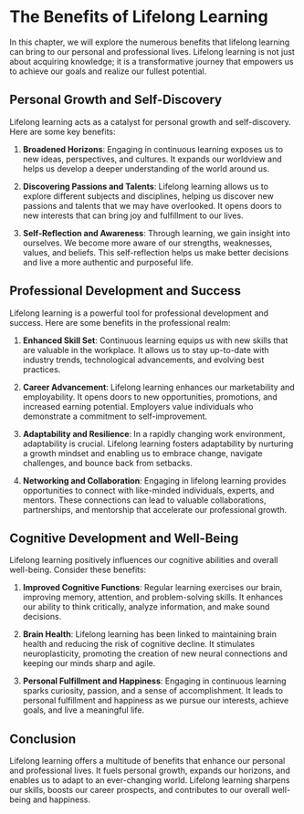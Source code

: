 # The Benefits of Lifelong Learning

In this chapter, we will explore the numerous benefits that lifelong learning can bring to our personal and professional lives. Lifelong learning is not just about acquiring knowledge; it is a transformative journey that empowers us to achieve our goals and realize our fullest potential.

## Personal Growth and Self-Discovery

Lifelong learning acts as a catalyst for personal growth and self-discovery. Here are some key benefits:

1. **Broadened Horizons**: Engaging in continuous learning exposes us to new ideas, perspectives, and cultures. It expands our worldview and helps us develop a deeper understanding of the world around us.
    
2. **Discovering Passions and Talents**: Lifelong learning allows us to explore different subjects and disciplines, helping us discover new passions and talents that we may have overlooked. It opens doors to new interests that can bring joy and fulfillment to our lives.
    
3. **Self-Reflection and Awareness**: Through learning, we gain insight into ourselves. We become more aware of our strengths, weaknesses, values, and beliefs. This self-reflection helps us make better decisions and live a more authentic and purposeful life.
    

## Professional Development and Success

Lifelong learning is a powerful tool for professional development and success. Here are some benefits in the professional realm:

1. **Enhanced Skill Set**: Continuous learning equips us with new skills that are valuable in the workplace. It allows us to stay up-to-date with industry trends, technological advancements, and evolving best practices.
    
2. **Career Advancement**: Lifelong learning enhances our marketability and employability. It opens doors to new opportunities, promotions, and increased earning potential. Employers value individuals who demonstrate a commitment to self-improvement.
    
3. **Adaptability and Resilience**: In a rapidly changing work environment, adaptability is crucial. Lifelong learning fosters adaptability by nurturing a growth mindset and enabling us to embrace change, navigate challenges, and bounce back from setbacks.
    
4. **Networking and Collaboration**: Engaging in lifelong learning provides opportunities to connect with like-minded individuals, experts, and mentors. These connections can lead to valuable collaborations, partnerships, and mentorship that accelerate our professional growth.
    

## Cognitive Development and Well-Being

Lifelong learning positively influences our cognitive abilities and overall well-being. Consider these benefits:

1. **Improved Cognitive Functions**: Regular learning exercises our brain, improving memory, attention, and problem-solving skills. It enhances our ability to think critically, analyze information, and make sound decisions.
    
2. **Brain Health**: Lifelong learning has been linked to maintaining brain health and reducing the risk of cognitive decline. It stimulates neuroplasticity, promoting the creation of new neural connections and keeping our minds sharp and agile.
    
3. **Personal Fulfillment and Happiness**: Engaging in continuous learning sparks curiosity, passion, and a sense of accomplishment. It leads to personal fulfillment and happiness as we pursue our interests, achieve goals, and live a meaningful life.
    

## Conclusion

Lifelong learning offers a multitude of benefits that enhance our personal and professional lives. It fuels personal growth, expands our horizons, and enables us to adapt to an ever-changing world. Lifelong learning sharpens our skills, boosts our career prospects, and contributes to our overall well-being and happiness.
